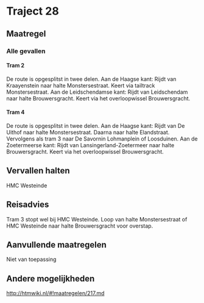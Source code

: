 # Traject 28
## Maatregel
### Alle gevallen

#### Tram 2
De route is opgesplitst in twee delen.
Aan de Haagse kant: 
Rijdt van Kraayenstein naar halte Monstersestraat.
Keert via tailtrack Monstersestraat.
Aan de Leidschendamse kant: 
Rijdt van Leidschendam naar halte Brouwersgracht.
Keert via het overloopwissel Brouwersgracht.

#### Tram 4
De route is opgesplitst in twee delen.
Aan de Haagse kant: 
Rijdt van De Uithof naar halte Monstersestraat.
Daarna naar halte Elandstraat.
Vervolgens als tram 3 naar De Savornin Lohmanplein of Loosduinen.
Aan de Zoetermeerse kant:
Rijdt van Lansingerland-Zoetermeer naar halte Brouwersgracht.
Keert via het overloopwissel Brouwersgracht.

## Vervallen halten
HMC Westeinde

## Reisadvies
Tram 3 stopt wel bij HMC Westeinde.
Loop van halte Monstersestraat of HMC Westeinde naar halte Brouwersgracht voor overstap.

## Aanvullende maatregelen
Niet van toepassing

## Andere mogelijkheden
http://htmwiki.nl/#!maatregelen/217.md
